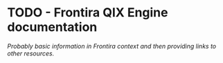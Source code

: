 # TODO - Frontira QIX Engine documentation

_Probably basic information in Frontira context and then providing links to other resources._
